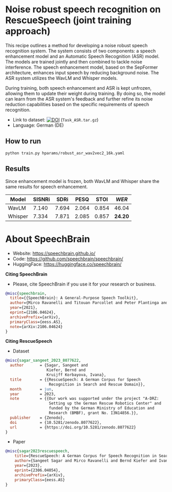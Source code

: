 # Noise robust speech recognition on **RescueSpeech** (joint training approach)
This recipe outlines a method for developing a noise robust speech recognition system. The system consists of two components: a speech enhancement model and an Automatic Speech Recognition (ASR) model. The models are trained jointly and then combined to tackle noise interference. The speech enhancement model, based on the SepFormer architecture, enhances input speech by reducing background noise. The ASR system utilizes the WavLM and Whisper models.

During training, both speech enhancement and ASR is kept unfrozen, allowing them to update their weight during training. By doing so, the model can learn from the ASR system's feedback and further refine its noise reduction capabilities based on the specific requirements of speech recognition.


- Link to dataset: [![DOI](https://zenodo.org/badge/DOI/10.5281/zenodo.8077622.svg)](https://doi.org/10.5281/zenodo.8077622) (`Task_ASR.tar.gz`)
- Language: German (DE)

## How to run
```
python train.py hparams/robust_asr_wav2vec2_16k.yaml
```

## Results
Since enhancement model is frozen, both WavLM and Whisper share the same results for speech enhancement.

| Model | SISNRi | SDRi | PESQ   | STOI  | *WER*   |
|------ |--------|-------|-------|-------|----   |
| WavLM | 7.140  | 7.694 | 2.064 | 0.854 | 46.04 |
| Whisper| 7.334 | 7.871 | 2.085 | 0.857 | **24.20** |


# **About SpeechBrain**
- Website: https://speechbrain.github.io/
- Code: https://github.com/speechbrain/speechbrain/
- HuggingFace: https://huggingface.co/speechbrain/

**Citing SpeechBrain**
- Please, cite SpeechBrain if you use it for your research or business.

```bibtex
@misc{speechbrain,
  title={{SpeechBrain}: A General-Purpose Speech Toolkit},
  author={Mirco Ravanelli and Titouan Parcollet and Peter Plantinga and Aku Rouhe and Samuele Cornell and Loren Lugosch and Cem Subakan and Nauman Dawalatabad and Abdelwahab Heba and Jianyuan Zhong and Ju-Chieh Chou and Sung-Lin Yeh and Szu-Wei Fu and Chien-Feng Liao and Elena Rastorgueva and François Grondin and William Aris and Hwidong Na and Yan Gao and Renato De Mori and Yoshua Bengio},
  year={2021},
  eprint={2106.04624},
  archivePrefix={arXiv},
  primaryClass={eess.AS},
  note={arXiv:2106.04624}
}
```
**Citing RescueSpeech**
- Dataset
```bibtex
@misc{sagar_sangeet_2023_8077622,
  author       = {Sagar, Sangeet and
                  Kiefer, Bernd and
                  Kruijff Korbayova, Ivana},
  title        = {{RescueSpeech: A German Corpus for Speech
                   Recognition in Search and Rescue Domain}},
  month        = jun,
  year         = 2023,
  note         = {{Our work was supported under the project "A-DRZ:
                   Setting up the German Rescue Robotics Center" and
                   funded by the German Ministry of Education and
                   Research (BMBF), grant No. I3N14856.}},
  publisher    = {Zenodo},
  doi          = {10.5281/zenodo.8077622},
  url          = {https://doi.org/10.5281/zenodo.8077622}
}
```
- Paper
```bibtex
@misc{sagar2023rescuespeech,
    title={RescueSpeech: A German Corpus for Speech Recognition in Search and Rescue Domain},
    author={Sangeet Sagar and Mirco Ravanelli and Bernd Kiefer and Ivana Kruijff Korbayova and Josef van Genabith},
    year={2023},
    eprint={2306.04054},
    archivePrefix={arXiv},
    primaryClass={eess.AS}
}
